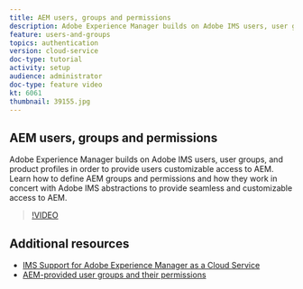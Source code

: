 ```yaml
---
title: AEM users, groups and permissions
description: Adobe Experience Manager builds on Adobe IMS users, user groups, and product profiles in order to provide users customizable access to AEM. Learn how to define AEM groups and permissions and how they work in concert with Adobe IMS abstractions to provide seamless and customizable access to AEM.
feature: users-and-groups
topics: authentication
version: cloud-service
doc-type: tutorial
activity: setup
audience: administrator
doc-type: feature video
kt: 6061
thumbnail: 39155.jpg
---
```


## AEM users, groups and permissions

Adobe Experience Manager builds on Adobe IMS users, user groups, and product profiles in order to provide users customizable access to AEM. Learn how to define AEM groups and permissions and how they work in concert with Adobe IMS abstractions to provide seamless and customizable access to AEM.

>[!VIDEO](https://video.tv.adobe.com/v/39155/?quality=12&learn=on)

## Additional resources

+ [IMS Support for Adobe Experience Manager as a Cloud Service](https://docs.adobe.com/content/help/en/experience-manager-cloud-service/security/ims-support.html)
+ [AEM-provided user groups and their permissions](https://docs.adobe.com/content/help/en/experience-manager-65/administering/security/security.html#built-in-users-and-groups)